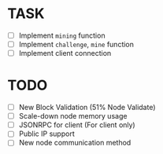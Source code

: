# TASK
- [ ] Implement `mining` function
- [ ] Implement `challenge`, `mine` function
- [ ] Implement client connection

# TODO
- [ ] New Block Validation (51% Node Validate)
- [ ] Scale-down node memory usage
- [ ] JSONRPC for client (For client only)
- [ ] Public IP support
- [ ] New node communication method